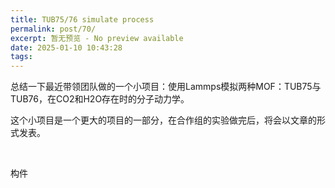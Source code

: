```yaml
---
title: TUB75/76 simulate process
permalink: post/70/
excerpt: 暂无预览 - No preview available
date: 2025-01-10 10:43:28
tags:
---
```


总结一下最近带领团队做的一个小项目：使用Lammps模拟两种MOF：TUB75与TUB76，在CO2和H2O存在时的分子动力学。

这个小项目是一个更大的项目的一部分，在合作组的实验做完后，将会以文章的形式发表。

<br>

构件